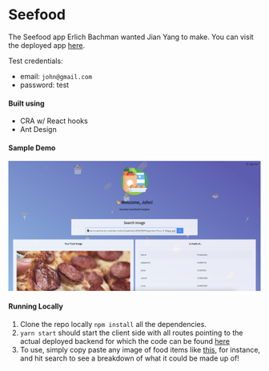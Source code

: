 # Seefood

The Seefood app Erlich Bachman wanted Jian Yang to make. You can visit the deployed app [here](https://seefood.netlify.app/). 

Test credentials: 
- email: `john@gmail.com`
- password: test

#### Built using

- CRA w/ React hooks
- Ant Design

#### Sample Demo

<p align="center">
  <a href="https://github.com/chakrakan/seefood"><img src="https://github.com/kanhub/seefood/blob/main/docs/sample.png" width="900" alt="Seefood Demo" /></a>
</p>



#### Running Locally

1. Clone the repo locally `npm install` all the dependencies.
2. `yarn start` should start the client side with all routes pointing to the actual deployed backend for which the code can be found [here](https://github.com/kanhub/seefood-backend)
3. To use, simply copy paste any image of food items like [this](https://cdn.psychologytoday.com/sites/default/files/field_blog_entry_images/2019-06/howcuttingdo.jpg), for instance, and hit search to see a breakdown of what it could be made up of!


